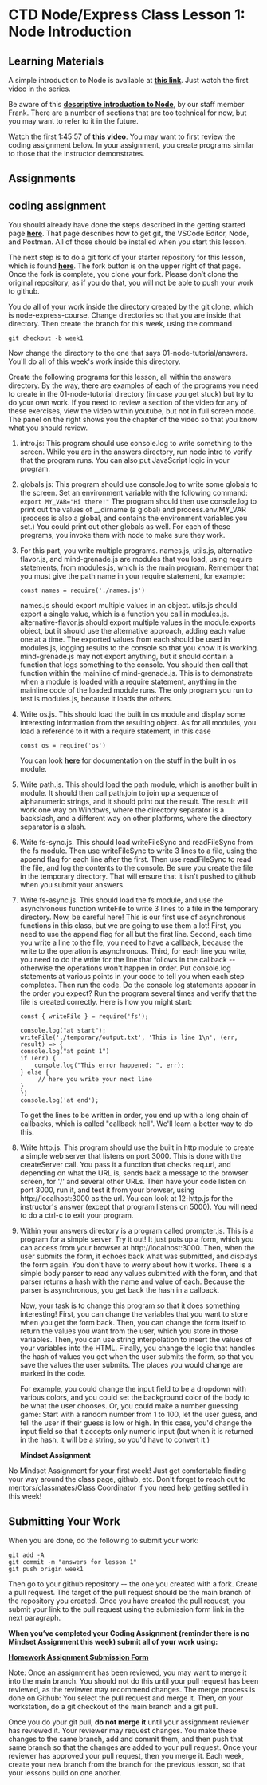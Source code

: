 # CTD Node/Express Class Lesson 1: Node Introduction
**Learning Materials**
----------------------

A simple introduction to Node is available at **[this link](https://www.youtube.com/watch?v=uVwtVBpw7RQ)**. Just watch the first video in the series.

Be aware of this **[descriptive introduction to Node](https://medium.com/@frankstepanski/beginning-node-and-express-3482238c5c94)**, by our staff member Frank. There are a number of sections that are too technical for now, but you may want to refer to it in the future.

Watch the first 1:45:57 of **[this video](https://www.youtube.com/watch?v=Oe421EPjeBE)**. You may want to
first review the coding assignment below.  In your assignment, you create programs similar to those
that the instructor demonstrates.

**Assignments**
---------------
## coding assignment
You should already have done the steps described in the getting started page  **[here](https://learn.codethedream.org/getting-started-with-node-development/)**. That page describes how to get git, the VSCode Editor, Node, and Postman. All of those should be installed when you start this lesson.

The next step is to do a git fork of your starter repository for this lesson, which is found  **[here](https://github.com/Code-the-Dream-School/node-express-course)**. The fork button is on the upper right of that page. Once the fork is complete, you clone your fork. Please don’t clone the original repository, as if you do that, you will not be able to push your work to github.

You do all of your work inside the directory created by the git clone, which is node-express-course. Change directories so that you are inside that directory. Then create the branch for this week, using the command
```
git checkout -b week1
```
Now change the directory to the one that says 01-node-tutorial/answers.  You'll do all of
this week's work inside this directory.

Create the following programs for this lesson, all within the answers directory.  By the way, there are examples of each of the programs you need to create in the 01-node-tutorial directory (in case you get stuck) but try to do your own work.  If you need to review a section of the video for any of these exercises,
view the video within youtube, but not in full screen mode.  The panel on the right shows you the
chapter of the video so that you know what you should review.

1. intro.js: This program should use console.log to write something to the screen.  While you are in the answers directory, run node intro to verify that the program runs.  You can also put JavaScript logic in your program.
2. globals.js: This program should use console.log to write some globals to the screen.  Set an environment variable with the following command:  `export MY_VAR="Hi there!"` The program should then use console.log to print out the values of __dirname (a global) and process.env.MY_VAR (process is also a global, and contains the environment variables you set.)  You could print out other globals as well.  For each of these programs, you invoke them with node to make sure they work.
3. For this part, you write multiple programs.  names.js, utils.js, alternative-flavor.js, and mind-grenade.js are modules that you load, using require statements, from modules.js, which is the main program.  Remember that you must give the path name in your require statement, for example:
    ```
    const names = require('./names.js')
    ```
    names.js should export multiple values in an object.  utils.js should export a single value, which is a function you call in modules.js.   alternative-flavor.js should export multiple values in the module.exports object, but it should use the alternative approach, adding each value one at a time.  The exported values from each should be used in modules.js, logging results to the console so that you know it is working.  mind-grenade.js may not export anything, but it should contain a function that logs something to the console.  You should then call that function within the mainline of mind-grenade.js.  This is to demonstrate when a module is loaded with a require statement, anything in the mainline code of the loaded module runs. The only program you run to test is modules.js, because it loads the others.
4. Write os.js.  This should load the built in os module and display some interesting information from the resulting object.  As for all modules, you load a reference to it with a require statement, in this case
    ```
    const os = require('os')
    ```
    You can look **[here](https://nodejs.org/api/os.html)** for documentation on the stuff in the built in os module.
5. Write path.js.  This should load the path module, which is another built in module.  It should then call path.join to join up a sequence of alphanumeric strings, and it should print out the result.  The result
will work one way on Windows, where the directory separator is a backslash, and a different way on other
platforms, where the directory separator is a slash. 
6. Write fs-sync.js.  This should load writeFileSync and readFileSync from the fs module.  Then use writeFileSync
to write 3 lines to a file, using the append flag for each line after the first.  Then use readFileSync
to read the file, and log the contents to the console.  Be sure you create the file in the
temporary directory.  That will ensure that it isn't pushed to github when you submit your answers.
7. Write fs-async.js.  This should load the fs module, and use the asynchronous function
writeFile to write 3 lines to a file in the temporary directory.
Now, be careful here!  This is our first use of asynchronous functions in this class, but we are going to use them a lot!  First, you need to use the append flag for all but the first line.  Second, each time you write a line to the file, you need to have a callback, because the write to the operation is asynchronous.  Third, for each line you write, you need to do the write for the line that follows in the callback -- otherwise the operations won't happen in order.  Put console.log statements at various points in your code to tell you when each step completes.  Then run the code.  Do the console log statements appear in the order you expect?  Run the program several times and verify that the file is created correctly.  Here is how you might start:
    ```
    const { writeFile } = require('fs');

    console.log("at start");
    writeFile('./temporary/output.txt', 'This is line 1\n', (err, result) => {
    console.log("at point 1")
    if (err) {
        console.log("This error happened: ", err);
    } else {
         // here you write your next line
    }
    })
    console.log('at end');
    ```
    To get the lines to be written in order, you end up with a long chain of callbacks, which is
    called "callback hell".  We'll learn a better way to do this.
8. Write http.js.  This program should use the built in http module to create a simple web server that listens on port 3000.  This is done with the createServer call.  You pass it a function 
that checks req.url, and depending on what the URL is, sends back a message to the browser screen,
for '/' and several other URLs.  Then have your code listen on port 3000, run it, and test it from
your browser, using http://localhost:3000 as the url.
You can look at 12-http.js for the instructor's answer (except that program listens on 5000).  You will need to do a ctrl-c to exit your program.
9. Within your answers directory is a program called prompter.js. This is a program for a simple server.
Try it out!  It just puts up a form, which you can access from your browser at http://localhost:3000.  Then, when the user submits the form, it echoes back what was
submitted, and displays the form again.  You don't have to worry about how it works.  There
is a simple body parser to read any values submitted with the form, and that parser returns
a hash with the name and value of each.  Because the parser is asynchronous, you get back
the hash in a callback.

    Now, your task is to change this program so that it does something interesting! First, you can change the variables that you want to store when you get the form back. Then, you can change the form itself
    to return the values you want from the user, which you store in those variables.  Then, you can use string interpolation to insert the values of your variables into the HTML.
    Finally, you change the logic that handles the 
    hash of values you get when the user submits the form, so that you save the values the user submits.
    The places you would change are marked in the code.
    
    For example, you could change the input field to be a dropdown with various colors, and you could set the background color of the body to be what the user chooses. Or, you could make a number guessing game: 
    Start with a random number from 1 to 100, let the user guess, and tell the user if their guess is low or high. In this case, you'd change the input field so that it accepts only numeric input (but when it
    is returned in the hash, it will be a string, so you'd have to convert it.)

    **Mindset Assignment**

No Mindset Assignment for your first week! Just get comfortable finding your way around the class page, github, etc. Don't forget to reach out to mentors/classmates/Class Coordinator if you need help getting settled in this week!

**Submitting Your Work**
------------------------

When you are done, do the following to submit your work:

    git add -A
    git commit -m "answers for lesson 1"
    git push origin week1

Then go to your github repository -- the one you created with a fork. Create a pull request. The target of the pull request should be the main branch of the repository you created. Once you have created the pull request, you submit your link to the pull request using the submission form link in the next paragraph.

**When you’ve completed your Coding Assignment (reminder there is no Mindset Assignment this week) submit all of your work using:**

[**Homework Assignment Submission Form**](https://airtable.com/shrBpqHbS6wgInoF9)

Note: Once an assignment has been reviewed, you may want to merge it into the main branch. You should not do this until your pull request has been reviewed, as the reviewer may recommend changes. The merge process is done on Github: You select the pull request and merge it. Then, on your workstation, do a git checkout of the main branch and a git pull.

Once you do your git pull, **do not merge it** until your assignment reviewer has reviewed it. Your reviewer may request changes. You make these changes to the same branch, add and commit them, and then push that same branch so that the changes are added to your pull request. Once your reviewer has approved your pull request, then you merge it. Each week, create your new branch from the branch for the previous lesson, so that your lessons build on one another.
